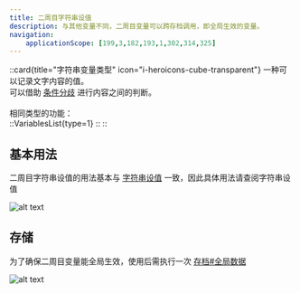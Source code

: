```yaml
---
title: 二周目字符串设值
description: 与其他变量不同，二周目变量可以跨存档调用，即全局生效的变量。
navigation:
    applicationScope: [199,3,182,193,1,302,314,325]
---
```


::card{title="字符串变量类型" icon="i-heroicons-cube-transparent"}
一种可以记录文字内容的值。<br>
可以借助 [条件分歧](../logic/conditionalbranch) 进行内容之间的判断。<br><br>
相同类型的功能：<br>
  ::VariablesList{type=1}
  ::
::

## 基本用法

二周目字符串设值的用法基本与 [字符串设值](/zh_hans/commands/gameprogress/stringvariables) 一致，因此具体用法请查阅字符串设值

![alt text](https://cdn.gcw.wiki.wiki/gcw/image/zh_hans/commands/gameprogress/ngstringvariables/image.png)

## 存储

为了确保二周目变量能全局生效，使用后需执行一次 [存档#全局数据](../system/save#全局数据)

![alt text](https://cdn.gcw.wiki.wiki/gcw/image/zh_hans/commands/gameprogress/ngnumbervariables/image-1.png)
